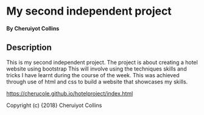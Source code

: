 # My second independent project

#### By Cheruiyot Collins

## Description
This is my second independent project. The project is about creating a hotel website using bootstrap This will involve using the techniques skills and tricks I have learnt during the course of the week. This was achieved through use of html and css to build a website that showcases my skills.

https://cherucole.github.io/hotelproject/index.html


Copyright (c) {2018} Cheruiyot Collins
